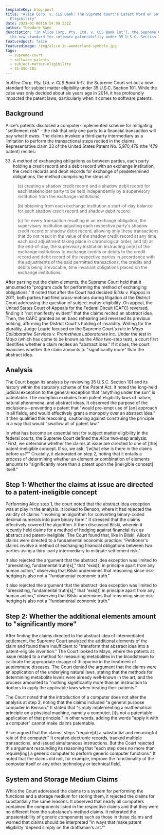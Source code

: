 ```yaml
---
templateKey: blog-post
title: "Alice Corp. v. CLS Bank: The Supreme Court's Latest Word on Software
  Eligibility"
date: 2021-01-06T16:54:08.252Z
author: Theodore Rand
description: "In Alice Corp. Pty. Ltd. v. CLS Bank Int'l, the Supreme Court set
  the new standard for software patentability under 35 U.S.C. Section 101. "
featuredpost: false
featuredimage: /img/alice-in-wonderland-symbols.jpg
tags:
  - supreme-court
  - software-patents
  - subject-matter-eligibility
  - 35-USC-101
---
```

In *Alice Corp. Pty. Ltd. v. CLS Bank Int'l*, the Supreme Court set out a new standard for subject matter eligibility under 35 U.S.C. Section 101. While the case was only decided about six years ago in 2014, it has profoundly impacted the patent laws, particularly when it comes to software patents. 

## Background

Alice's patents disclosed a computer-implemented scheme for mitigating "settlement risk" - the risk that only one party to a financial transaction will pay what it owes. The claims invoked a third-party intermediary as a limitation to perform the transactional steps recited in the claims. Representative claim 33 of the United States Patent No. 5,970,479 (the '479 patent) recites:

33. A method of exchanging obligations as between parties, each party holding a credit record and a debit record with an exchange institution, the credit records and debit records for exchange of predetermined obligations, the method comprising the steps of:

> (a) creating a shadow credit record and a shadow debit record for each stakeholder party to be held independently by a supervisory institution from the exchange institutions;
>
> (b) obtaining from each exchange institution a start-of-day balance for each shadow credit record and shadow debit record;
>
> (c) for every transaction resulting in an exchange obligation, the supervisory institution adjusting each respective party's shadow credit record or shadow debit record, allowing only these transactions that do not result in the value of the shadow credit record at any time, each said adjustment taking place in chronological order, and
> (d) at the end-of-day, the supervisory institution instructing on\[e] of the exchange institutions to exchange credits or debits to the credit record and debit record of the respective parties in accordance with the adjustments of the said permitted transactions, the credits and debits being irrevocable, time invariant obligations placed on the exchange institutions.

After parsing out the claim elements, the Supreme Court held that it amounted to "program code for performing the method of exchanging obligations." It noted that after the Court had decided *Bilski v. Kappos* in 2011, both parties had filed cross-motions during litigation at the District Court addressing the question of subject matter eligibility. On appeal, the United States Court of Appeals for the Federal Circuit (CAFC) reversed, finding it "not manifestly evident" that the claims recited an abstract idea. Then, the CAFC granted an en banc rehearing and reversed its previous holding, affirming the District Court's holding of invalidity. Writing for the plurality, Judge Lourie focused on the Supreme Court's rule in *Mayo Collaborative Services v. Prometheus Laboratories Inc.* Under the test in *Mayo* (which has come to be known as the *Alice* two-step test), a court first identifies whether a claim recites an "abstract idea." If it does, the court examines whether the claim amounts to "significantly more" than the abstract idea.

## Analysis

The Court began its analysis by reviewing 35 U.S.C. Section 101 and its history within the statutory scheme of the Patent Act. It noted the long-held judicial exception to the general exception that "anything under the sun" is patentable. The exception excludes from patent eligibility laws of nature, natural phenomena, and abstract ideas. It observed the purpose of the exclusions--preventing a patent that "would pre-empt use of \[an] approach in all fields, and would effectively grant a monopoly over an abstract idea." It then qualified this reasoning, cautioning against construing the principle in a way that would "swallow all of patent law."

In what has become an essential test for subject matter eligibility in the federal courts, the Supreme Court defined the *Alice* two-step analysis: "First, we determine whether the claims at issue are directed to one of \[the] patent-ineligible concept. If so, we ask, '\[w]hat else is there in the claims before us?'" Crucially, it elaborated on step 2, noting that it entails a process of determining whether an element or combination of elements amounts to "significantly more than a patent upon the \[ineligible concept] itself."

## Step 1: Whether the claims at issue are directed to a patent-ineligible concept

Performing Alice step 1, the court noted that the abstract idea exception was at play in the analysis. It looked to Benson, where it had rejected the validity of claims "involving an algorithm for converting binary-coded decimal numerals into pure binary form." It stressed that the claims effectively covered the algorithm. It then discussed Bilski, wherein it recently held claims for a method of hedging against financial risk as abstract and patent-ineligible. The Court found that, like in Bilski, Alice's claims were directed to a fundamental economic practice: "Petitioner's claims involve a method of exchanging financial obligations between two parties using a third-party intermediary to mitigate settlement risk.". 

It also rejected the argument that the abstract idea exception was limited to "preexisting, fundamental truth\[s]," that "exis\[t] in principle apart from any human action," observing that Bilski undermines that reasoning since risk-hedging is also not a "fundamental economic truth."  

It also rejected the argument that the abstract idea exception was limited to "preexisting, fundamental truth\[s]," that "exis\[t] in principle apart from any human action," observing that Bilski undermines that reasoning since risk-hedging is also not a "fundamental economic truth."  

## Step 2: Whether the additional elements amount to "significantly more"

After finding the claims directed to the abstract idea of intermediated settlement, the Supreme Court analyzed the additional elements of the claim and found them insufficient to "transform that abstract idea into a patent-eligible invention." The Court looked to Mayo, where the patents at issue related to a method for measuring metabolites in the bloodstream to calibrate the appropriate dosage of thiopurine in the treatment of autoimmune diseases. The Court denied the argument that the claims were an application of the underlying natural laws, stating that the methods for determining metabolite levels were already well-known in the art, and the process amounted to "nothing significantly more than an instruction to doctors to apply the applicable laws when treating their patients." 

The Court noted that the introduction of a computer does not alter the analysis at step 2, noting that the claims included "a general purpose computer in Benson." It stated that "simply implementing a mathematical principle on a physical machine, namely a computer, \[i]s not a patentable application of that principle." In other words, adding the words "apply it with a computer" cannot make claims patentable.

Alice argued that the claims' steps "require\[d] a substantial and meaningful role of the computer." It created electronic records, tracked multiple transactions, and issued simultaneous instructions. But the Court rejected this argument resounding its reasoning that "each step does no more than require\[ing] a generic computer to perform generic computer functions." It noted that the claims did not, for example, improve the functionality of the computer itself or any other technology or technical field.

## System and Storage Medium Claims

While the Court addressed the claims to a system for performing the functions and a storage medium for storing them, it rejected the claims for substantially the same reasons. It observed that nearly all computers contained the components listed in the respective claims and that they were no different from the substance's method claims. It reiterated the unpatentability of generic components such as those in these claims and warned that claims should be interpreted "in ways that make patent eligibility 'depend simply on the draftsman's art.'"